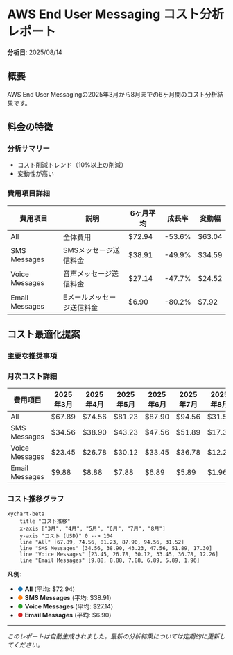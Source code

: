 # AWS End User Messaging コスト分析レポート

**分析日**: 2025/08/14

## 概要

AWS End User Messagingの2025年3月から8月までの6ヶ月間のコスト分析結果です。

## 料金の特徴

### 分析サマリー
- コスト削減トレンド（10%以上の削減）
- 変動性が高い

### 費用項目詳細

| 費用項目 | 説明 | 6ヶ月平均 | 成長率 | 変動幅 |
|---------|------|----------|--------|--------|
| All | 全体費用 | $72.94 | -53.6% | $63.04 |
| SMS Messages | SMSメッセージ送信料金 | $38.91 | -49.9% | $34.59 |
| Voice Messages | 音声メッセージ送信料金 | $27.14 | -47.7% | $24.52 |
| Email Messages | Eメールメッセージ送信料金 | $6.90 | -80.2% | $7.92 |

## コスト最適化提案

### 主要な推奨事項

### 月次コスト詳細

| 費用項目 | 2025年3月 | 2025年4月 | 2025年5月 | 2025年6月 | 2025年7月 | 2025年8月 |
|---------|---------|---------|---------|---------|---------|---------|
| All | $67.89 | $74.56 | $81.23 | $87.90 | $94.56 | $31.52 |
| SMS Messages | $34.56 | $38.90 | $43.23 | $47.56 | $51.89 | $17.30 |
| Voice Messages | $23.45 | $26.78 | $30.12 | $33.45 | $36.78 | $12.26 |
| Email Messages | $9.88 | $8.88 | $7.88 | $6.89 | $5.89 | $1.96 |

### コスト推移グラフ

```mermaid
xychart-beta
    title "コスト推移"
    x-axis ["3月", "4月", "5月", "6月", "7月", "8月"]
    y-axis "コスト (USD)" 0 --> 104
    line "All" [67.89, 74.56, 81.23, 87.90, 94.56, 31.52]
    line "SMS Messages" [34.56, 38.90, 43.23, 47.56, 51.89, 17.30]
    line "Voice Messages" [23.45, 26.78, 30.12, 33.45, 36.78, 12.26]
    line "Email Messages" [9.88, 8.88, 7.88, 6.89, 5.89, 1.96]
```

**凡例:**
- <span style="color:#1f77b4">●</span> **All** (平均: $72.94)
- <span style="color:#ff7f0e">●</span> **SMS Messages** (平均: $38.91)
- <span style="color:#2ca02c">●</span> **Voice Messages** (平均: $27.14)
- <span style="color:#d62728">●</span> **Email Messages** (平均: $6.90)

---
*このレポートは自動生成されました。最新の分析結果については定期的に更新してください。*
